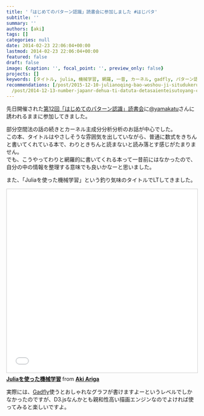 ```yaml
---
title: '「はじめてのパターン認識」読書会に参加しました #はじパタ'
subtitle: ''
summary: ''
authors: [aki]
tags: []
categories: null
date: 2014-02-23 22:06:04+00:00
lastmod: 2014-02-23 22:06:04+00:00
featured: false
draft: false
image: {caption: '', focal_point: '', preview_only: false}
projects: []
keywords: [タイトル, julia, 機械学習, 網羅, 一昔, カーネル, gadfly, パターン認識, 気味, 釣り]
recommendations: [/post/2015-12-10-julianoqing-bao-woshou-ji-situdukeruniha/, /post/2015-12-25-juliadede-raretamainayan-yu-wosheng-rishang-gerufang-fa-number-juliaac/,
  /post/2014-12-13-number-japanr-dehua-ti-datuta-detasaienteisutoyang-cheng-du-ben-rhuo-yong-bian-tong-cheng-juliaru-men-ben-wodu-mimasita-number-juliaac/]
---
```

先日開催された[第12回「はじめてのパターン認識」読書会](http://connpass.com/event/5157/)に[@yamakatu](https://twitter.com/yamakatu)さんに誘われるままに参加してきました。

部分空間法の話の続きとカーネル主成分分析分析のお話が中心でした。  
この本、タイトルはやさしそうな雰囲気を出していながら、普通に数式をきちんと書いてくれている本で、わりときちんと読まないと読み落とす感じがたまりません。  
でも、こうやってわりと網羅的に書いてくれる本って一昔前にはなかったので、自分の中の情報を整理する意味でも良いかなーと思いました。

また、「Juliaを使った機械学習」という釣り気味のタイトルでLTしてきました。  
  
<iframe src="//www.slideshare.net/slideshow/embed_code/key/id5bCJ0TGlgji6" width="595" height="485" frameborder="0" marginwidth="0" marginheight="0" scrolling="no" style="border:1px solid #CCC; border-width:1px; margin-bottom:5px; max-width: 100%;" allowfullscreen> </iframe> <div style="margin-bottom:5px"> <strong> <a href="//www.slideshare.net/chezou/hajipata-julia" title="Juliaを使った機械学習" target="_blank">Juliaを使った機械学習</a> </strong> from <strong><a href="//www.slideshare.net/chezou" target="_blank">Aki Ariga</a></strong> </div>
  
実際には、[Gadfly](https://github.com/dcjones/Gadfly.jl)使うとおしゃれなグラフが書けますよーというレベルでしかなかったのですが、D3.jsなんかとも親和性高い描画エンジンなのでよければ使ってみると楽しいですよ。


